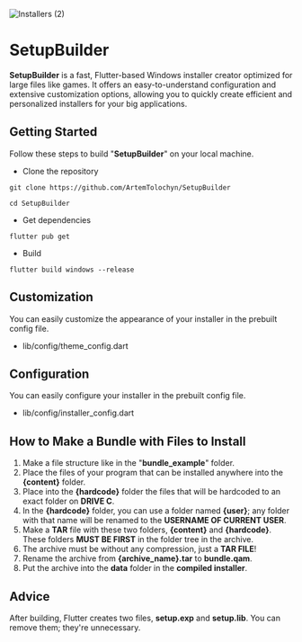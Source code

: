 ![Installers (2)](https://github.com/user-attachments/assets/68b37a6b-c826-4a2d-95b5-2502c773bcc5)

# SetupBuilder
**SetupBuilder** is a fast, Flutter-based Windows installer creator optimized for large files like games. It offers an easy-to-understand configuration and extensive customization options, allowing you to quickly create efficient and personalized installers for your big applications.

## Getting Started
Follow these steps to build "**SetupBuilder**" on your local machine.

- Clone the repository
```
git clone https://github.com/ArtemTolochyn/SetupBuilder
```
```
cd SetupBuilder
```

- Get dependencies
```
flutter pub get
```

- Build
```
flutter build windows --release
```

## Customization
You can easily customize the appearance of your installer in the prebuilt config file.
- lib/config/theme_config.dart

## Configuration
You can easily configure your installer in the prebuilt config file.
- lib/config/installer_config.dart

## How to Make a Bundle with Files to Install
1. Make a file structure like in the "**bundle_example**" folder.
2. Place the files of your program that can be installed anywhere into the **{content}** folder.
3. Place into the **{hardcode}** folder the files that will be hardcoded to an exact folder on **DRIVE C**.
4. In the **{hardcode}** folder, you can use a folder named **{user}**; any folder with that name will be renamed to the **USERNAME OF CURRENT USER**.
5. Make a **TAR** file with these two folders, **{content}** and **{hardcode}**. These folders **MUST BE FIRST** in the folder tree in the archive.
6. The archive must be without any compression, just a **TAR FILE**!
7. Rename the archive from **{archive_name}.tar** to **bundle.qam**.
8. Put the archive into the **data** folder in the **compiled installer**.

## Advice
After building, Flutter creates two files, **setup.exp** and **setup.lib**. You can remove them; they're unnecessary.
